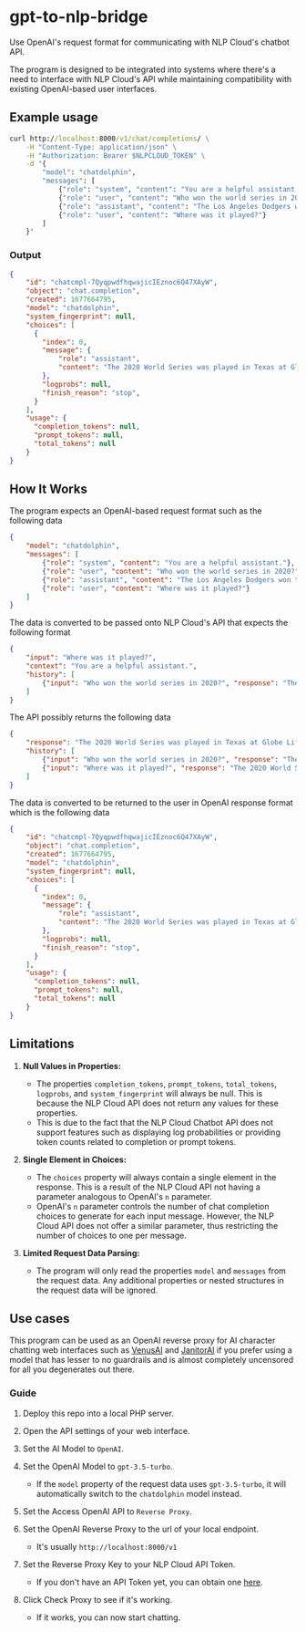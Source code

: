 # gpt-to-nlp-bridge
Use OpenAI's request format for communicating with NLP Cloud's chatbot API.

The program is designed to be integrated into systems where there's a need to interface with NLP Cloud's API while maintaining compatibility with existing OpenAI-based user interfaces.

## Example usage

```bat
curl http://localhost:8000/v1/chat/completions/ \
    -H "Content-Type: application/json" \
    -H "Authorization: Bearer $NLPCLOUD_TOKEN" \
    -d '{
        "model": "chatdolphin",
        "messages": [
            {"role": "system", "content": "You are a helpful assistant."},
            {"role": "user", "content": "Who won the world series in 2020?"},
            {"role": "assistant", "content": "The Los Angeles Dodgers won the World Series in 2020."},
            {"role": "user", "content": "Where was it played?"}
        ]
    }'
```

### Output

```json
{
    "id": "chatcmpl-7QyqpwdfhqwajicIEznoc6Q47XAyW",
    "object": "chat.completion",
    "created": 1677664795,
    "model": "chatdolphin",
    "system_fingerprint": null,
    "choices": [
      {
        "index": 0,
        "message": {
            "role": "assistant",
            "content": "The 2020 World Series was played in Texas at Globe Life Field in Arlington."
        },
        "logprobs": null,
        "finish_reason": "stop",
      }
    ],
    "usage": {
      "completion_tokens": null,
      "prompt_tokens": null,
      "total_tokens": null
    }
}
```

## How It Works

The program expects an OpenAI-based request format such as the following data

```json
{
    "model": "chatdolphin",
    "messages": [
        {"role": "system", "content": "You are a helpful assistant."},
        {"role": "user", "content": "Who won the world series in 2020?"},
        {"role": "assistant", "content": "The Los Angeles Dodgers won the World Series in 2020."},
        {"role": "user", "content": "Where was it played?"}
    ]
}
```

The data is converted to be passed onto NLP Cloud's API that expects the following format

```json
{
    "input": "Where was it played?",
    "context": "You are a helpful assistant.",
    "history": [
        {"input": "Who won the world series in 2020?", "response": "The Los Angeles Dodgers won the World Series in 2020."}
    ]
}
```

The API possibly returns the following data

```json
{
    "response": "The 2020 World Series was played in Texas at Globe Life Field in Arlington.",
    "history": [
        {"input": "Who won the world series in 2020?", "response": "The Los Angeles Dodgers won the World Series in 2020."},
        {"input": "Where was it played?", "response": "The 2020 World Series was played in Texas at Globe Life Field in Arlington."}
    ]
}
```

The data is converted to be returned to the user in OpenAI response format which is the following data

```json
{
    "id": "chatcmpl-7QyqpwdfhqwajicIEznoc6Q47XAyW",
    "object": "chat.completion",
    "created": 1677664795,
    "model": "chatdolphin",
    "system_fingerprint": null,
    "choices": [
      {
        "index": 0,
        "message": {
            "role": "assistant",
            "content": "The 2020 World Series was played in Texas at Globe Life Field in Arlington."
        },
        "logprobs": null,
        "finish_reason": "stop",
      }
    ],
    "usage": {
      "completion_tokens": null,
      "prompt_tokens": null,
      "total_tokens": null
    }
}
```

## Limitations

1. **Null Values in Properties:**
    - The properties `completion_tokens`, `prompt_tokens`, `total_tokens`, `logprobs`, and `system_fingerprint` will always be null. This is because the NLP Cloud API does not return any values for these properties.
    - This is due to the fact that the NLP Cloud Chatbot API does not support features such as displaying log probabilities or providing token counts related to completion or prompt tokens.

2. **Single Element in Choices:**
    - The `choices` property will always contain a single element in the response. This is a result of the NLP Cloud API not having a parameter analogous to OpenAI's `n` parameter.
    - OpenAI's `n` parameter controls the number of chat completion choices to generate for each input message. However, the NLP Cloud API does not offer a similar parameter, thus restricting the number of choices to one per message.
  
3. **Limited Request Data Parsing:**
    - The program will only read the properties `model` and `messages` from the request data. Any additional properties or nested structures in the request data will be ignored.

## Use cases

This program can be used as an OpenAI reverse proxy for AI character chatting web interfaces such as [VenusAI](https://www.venuschat.ai/) and [JanitorAI](https://janitorai.com/) if you prefer using a model that has lesser to no guardrails and is almost completely uncensored for all you degenerates out there.

### Guide

1. Deploy this repo into a local PHP server.

2. Open the API settings of your web interface.

3. Set the AI Model to `OpenAI`.

4. Set the OpenAI Model to `gpt-3.5-turbo`.

    - If the `model` property of the request data uses `gpt-3.5-turbo`, it will automatically switch to the `chatdolphin` model instead.

5. Set the Access OpenAI API to `Reverse Proxy`.

6. Set the OpenAI Reverse Proxy to the url of your local endpoint.

    - It's usually `http://localhost:8000/v1`

7. Set the Reverse Proxy Key to your NLP Cloud API Token.

    - If you don't have an API Token yet, you can obtain one [here](https://nlpcloud.com/home/token).

8. Click Check Proxy to see if it's working.

    - If it works, you can now start chatting.